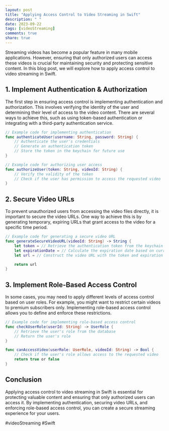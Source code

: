 ```yaml
---
layout: post
title: "Applying Access Control to Video Streaming in Swift"
description: " "
date: 2023-09-22
tags: [videoStreaming]
comments: true
share: true
---
```


Streaming videos has become a popular feature in many mobile applications. However, ensuring that only authorized users can access these videos is crucial for maintaining security and protecting sensitive content. In this blog post, we will explore how to apply access control to video streaming in Swift.

## 1. Implement Authentication & Authorization

The first step in ensuring access control is implementing authentication and authorization. This involves verifying the identity of the user and determining their level of access to the video content. There are several ways to achieve this, such as using token-based authentication or integrating with a third-party authentication service.

```swift
// Example code for implementing authentication
func authenticateUser(username: String, password: String) {
    // Authenticate the user's credentials
    // Generate an authentication token
    // Store the token in the keychain for future use
}

// Example code for authorizing user access
func authorizeUser(token: String, videoId: String) {
    // Verify the validity of the token
    // Check if the user has permission to access the requested video
}
```

## 2. Secure Video URLs

To prevent unauthorized users from accessing the video files directly, it is important to secure the video URLs. One way to achieve this is by generating temporary, expiring URLs that grant access to the video for a specific time period.

```swift
// Example code for generating a secure video URL
func generateSecureVideoURL(videoId: String) -> String {
    let token = // Retrieve the authentication token from the keychain
    let expirationDate = // Calculate the expiration date based on current time
    let url = // Construct the video URL with the token and expiration date

    return url
}
```

## 3. Implement Role-Based Access Control

In some cases, you may need to apply different levels of access control based on user roles. For example, you might want to restrict certain videos to premium subscribers only. Implementing role-based access control allows you to define and enforce these restrictions.

```swift
// Example code for implementing role-based access control
func checkUserRole(userId: String) -> UserRole {
    // Retrieve the user's role from the database
    // Return the user's role
}

func canAccessVideo(userRole: UserRole, videoId: String) -> Bool {
    // Check if the user's role allows access to the requested video
    return true or false
}
```

## Conclusion

Applying access control to video streaming in Swift is essential for protecting valuable content and ensuring that only authorized users can access it. By implementing authentication, securing video URLs, and enforcing role-based access control, you can create a secure streaming experience for your users.

#videoStreaming #Swift